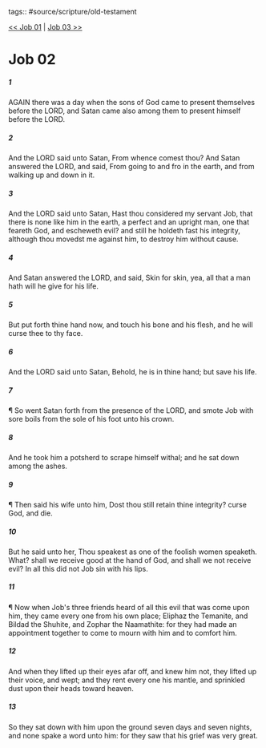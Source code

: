 tags:: #source/scripture/old-testament

[<< Job 01](/Old_Testament/18_Job/Job_01.md) | [Job 03 >>](/Old_Testament/18_Job/Job_03.md)

# Job 02

##### 1

AGAIN there was a day when the sons of God came to present themselves before the LORD, and Satan came also among them to present himself before the LORD.

##### 2

And the LORD said unto Satan, From whence comest thou? And Satan answered the LORD, and said, From going to and fro in the earth, and from walking up and down in it.

##### 3

And the LORD said unto Satan, Hast thou considered my servant Job, that there is none like him in the earth, a perfect and an upright man, one that feareth God, and escheweth evil? and still he holdeth fast his integrity, although thou movedst me against him, to destroy him without cause.

##### 4

And Satan answered the LORD, and said, Skin for skin, yea, all that a man hath will he give for his life.

##### 5

But put forth thine hand now, and touch his bone and his flesh, and he will curse thee to thy face.

##### 6

And the LORD said unto Satan, Behold, he is in thine hand; but save his life.

##### 7

¶ So went Satan forth from the presence of the LORD, and smote Job with sore boils from the sole of his foot unto his crown.

##### 8

And he took him a potsherd to scrape himself withal; and he sat down among the ashes.

##### 9

¶ Then said his wife unto him, Dost thou still retain thine integrity? curse God, and die.

##### 10

But he said unto her, Thou speakest as one of the foolish women speaketh. What? shall we receive good at the hand of God, and shall we not receive evil? In all this did not Job sin with his lips.

##### 11

¶ Now when Job's three friends heard of all this evil that was come upon him, they came every one from his own place; Eliphaz the Temanite, and Bildad the Shuhite, and Zophar the Naamathite: for they had made an appointment together to come to mourn with him and to comfort him.

##### 12

And when they lifted up their eyes afar off, and knew him not, they lifted up their voice, and wept; and they rent every one his mantle, and sprinkled dust upon their heads toward heaven.

##### 13

So they sat down with him upon the ground seven days and seven nights, and none spake a word unto him: for they saw that his grief was very great.
